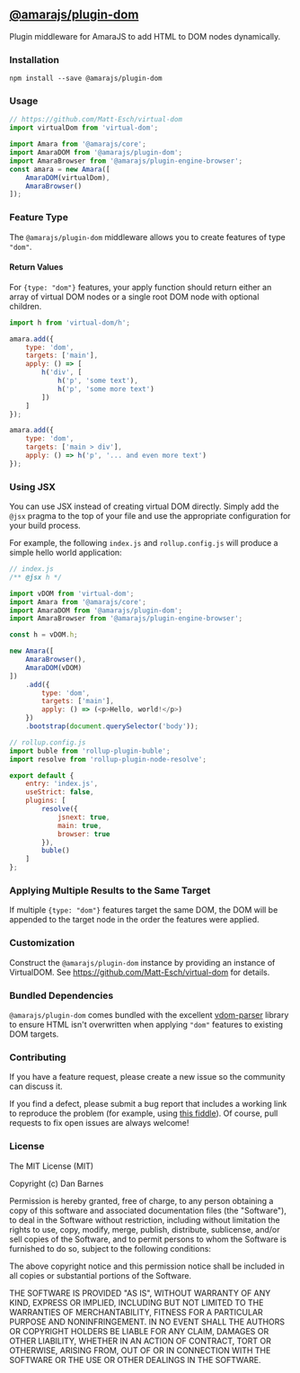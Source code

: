## [@amarajs/plugin-dom](https://github.com/amarajs/plugin-dom)

Plugin middleware for AmaraJS to add HTML to DOM nodes dynamically.

### Installation

`npm install --save @amarajs/plugin-dom`

### Usage

```javascript
// https://github.com/Matt-Esch/virtual-dom
import virtualDom from 'virtual-dom';

import Amara from '@amarajs/core';
import AmaraDOM from '@amarajs/plugin-dom';
import AmaraBrowser from '@amarajs/plugin-engine-browser';
const amara = new Amara([
    AmaraDOM(virtualDom),
    AmaraBrowser()
]);
```

### Feature Type

The `@amarajs/plugin-dom` middleware allows you to create features of type `"dom"`.

#### Return Values

For `{type: "dom"}` features, your apply function should return either an array of virtual DOM nodes or a single root DOM node with optional children.

```javascript
import h from 'virtual-dom/h';

amara.add({
    type: 'dom',
    targets: ['main'],
    apply: () => [
        h('div', [
            h('p', 'some text'),
            h('p', 'some more text')
        ])
    ]
});

amara.add({
    type: 'dom',
    targets: ['main > div'],
    apply: () => h('p', '... and even more text')
});
```

### Using JSX

You can use JSX instead of creating virtual DOM directly. Simply add the `@jsx` pragma to the top of your file and use the appropriate configuration for your build process.

For example, the following `index.js` and `rollup.config.js` will produce a simple hello world application:

```javascript
// index.js
/** @jsx h */

import vDOM from 'virtual-dom';
import Amara from '@amarajs/core';
import AmaraDOM from '@amarajs/plugin-dom';
import AmaraBrowser from '@amarajs/plugin-engine-browser';

const h = vDOM.h;

new Amara([
    AmaraBrowser(),
    AmaraDOM(vDOM)
])
    .add({
        type: 'dom',
        targets: ['main'],
        apply: () => (<p>Hello, world!</p>)
    })
    .bootstrap(document.querySelector('body'));
```

```javascript
// rollup.config.js
import buble from 'rollup-plugin-buble';
import resolve from 'rollup-plugin-node-resolve';

export default {
    entry: 'index.js',
	useStrict: false,
	plugins: [
        resolve({
            jsnext: true,
            main: true,
            browser: true
        }),
        buble()
    ]
};
```

### Applying Multiple Results to the Same Target

If multiple `{type: "dom"}` features target the same DOM, the DOM will be appended to the target node in the order the features were applied.

### Customization

Construct the `@amarajs/plugin-dom` instance by providing an instance of VirtualDOM. See https://github.com/Matt-Esch/virtual-dom for details.

### Bundled Dependencies

`@amarajs/plugin-dom` comes bundled with the excellent [vdom-parser](https://www.npmjs.com/package/vdom-parser) library to ensure HTML isn't overwritten when applying `"dom"` features to existing DOM targets.

### Contributing

If you have a feature request, please create a new issue so the community can discuss it.

If you find a defect, please submit a bug report that includes a working link to reproduce the problem (for example, using [this fiddle](https://jsfiddle.net/04f3v2x4/)). Of course, pull requests to fix open issues are always welcome!

### License

The MIT License (MIT)

Copyright (c) Dan Barnes

Permission is hereby granted, free of charge, to any person obtaining a copy of this software and associated documentation files (the "Software"), to deal in the Software without restriction, including without limitation the rights to use, copy, modify, merge, publish, distribute, sublicense, and/or sell copies of the Software, and to permit persons to whom the Software is furnished to do so, subject to the following conditions:

The above copyright notice and this permission notice shall be included in all copies or substantial portions of the Software.

THE SOFTWARE IS PROVIDED "AS IS", WITHOUT WARRANTY OF ANY KIND, EXPRESS OR IMPLIED, INCLUDING BUT NOT LIMITED TO THE WARRANTIES OF MERCHANTABILITY, FITNESS FOR A PARTICULAR PURPOSE AND NONINFRINGEMENT. IN NO EVENT SHALL THE AUTHORS OR COPYRIGHT HOLDERS BE LIABLE FOR ANY CLAIM, DAMAGES OR OTHER LIABILITY, WHETHER IN AN ACTION OF CONTRACT, TORT OR OTHERWISE, ARISING FROM, OUT OF OR IN CONNECTION WITH THE SOFTWARE OR THE USE OR OTHER DEALINGS IN THE SOFTWARE.
